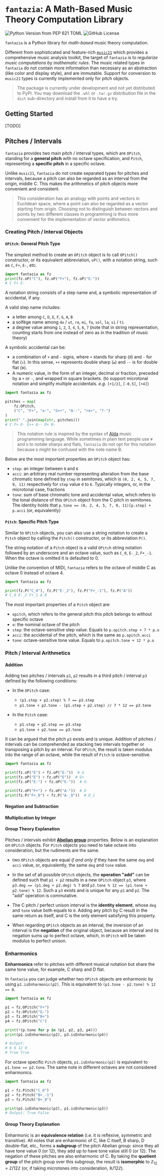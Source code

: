# `fantazia`: A Math-Based Music Theory Computation Library

![Python Version from PEP 621 TOML](https://img.shields.io/python/required-version-toml?tomlFilePath=https%3A%2F%2Fraw.githubusercontent.com%2Fvanleefxp%2Ffantazia%2Fmaster%2Fpyproject.toml) ![GitHub License](https://img.shields.io/github/license/vanleefxp/fantazia)

`fantazia` is a Python library for *math-based* music theory computation.

Different from sophisticated and feature-rich [`music21`](https://github.com/cuthbertLab/music21) which provides a comprehensive music analysis toolkit, the target of `fantazia` is to *regularize music computations by mathematic rules*. The music related types in `fantazia` do not contain more information than necessary as an abstraction (like color and display style), and are immutable. Support for conversion to `music21` types is currently implemented only for pitch objects.

> The package is currently under development and not yet distributed to PyPI. You may download the `.whl` or `.tar.gz` distribution file in the `dist` sub-directory and install from it to have a try.


## Getting Started

[TODO]

## Pitches / Intervals

`fantazia` provides two main pitch / interval types, which are `OPitch`, standing for a **general pitch** with no octave specification, and `Pitch`, representing a **specific pitch** in a specific octave.

Unlike `music21`, `fantazia` do not create separated types for pitches and intervals, because a pitch can also be regarded as an interval from the origin, middle C. This makes the arithmetics of pitch objects more convenient and consistent.

> This consideration has an analogy with points and vectors in Euclidean space, where a point can also be regarded as a vector starting from origin. Choosing not to distinguish between vectors and points by two different classes in programming is thus more convenient for the implementation of vector arithmetics.


### Creating Pitch / Interval Objects


#### `OPitch`: General Pitch Type

The simplest method to create an `OPitch` object is to call `OPitch()` constructor, or its equivalent abbreviation, `oP()`, with a notation string, such as `C`, `F+`, `E-`, etc.

```py
import fantazia as fz
print(fz.oP("C"), fz.oP("F+"), fz.oP("E-"))
# C F+ E-
```

A notation string consists of a step name and, a symbolic representation of accidental, if any.

A valid step name includes:

* a letter among `C`, `D`, `E`, `F`, `G`, `A`, `B`
* a solfège name among `do` / `ut`, `re`, `mi`, `fa`, `sol`, `la`, `si` / `ti`
* a degree value among `1`, `2`, `3`, `4`, `5`, `6`, `7` (note that in string representation, counting starts from one instead of zero as in the tradition of music theory)

A symbolic accidental can be:

* a combination of `+` and `-` signs, where `+` stands for sharp (&sharp;) and `-` for flat (&flat;). In this sense, `++` represents double sharp (&#x1d12a;) and `--` is for double flat (&#x1d12b;).
* A numeric value, in the form of an integer, decimal or fraction, preceded by a `+` or `-`, and wrapped in square brackets. (to support microtonal notation and simplify multiple accidentals. *e.g.* `[+1/2]`, `[-0.5]`, `[+4]`)

```python
import fantazia as fz

pitches = map(
    fz.OPitch,
    ("C", "F+", "e-", "G++", "A--", "re+", "7-")
)
print(" ".join(map(str, pitches)))
# C F+ E- G++ A-- D+ B-
```

> This notation rule is inspired by the syntax of [Alda](https://alda.io/) music programming language. While sometimes in plain text people use `#` and `b` to notate sharps and flats, `fantazia` do not opt for this notation because `b` might be confused with the note name B.


Below are the most important properties an `OPitch` object has:

* `step`: an integer between `0` and `6`
* `acci`: an arbitrary real number representing alteration from the base chromatic tone defined by `step` in semitones, which is `(0, 2, 4, 5, 7, 9, 11)` respectively for `step` value `0` to `6`. Typically integers, or, in the microtonal case, fractions
* `tone`: sum of base chromatic tone and accidental value, which refers to the tonal distance of this `OPitch` object from the C pitch in semitones. The identity holds that `p.tone == (0, 2, 4, 5, 7, 9, 11)[p.step] + p.acci` (or, equivalently)


<!-- The `OPitch` object has another property called `tone`, which describes the pitch's chromatic position in an octave. The octave space from C to a higher C is mapped to [0, 12) range, and notes C, D, E, F, G, A, B without accidental have tone values of 0, 2, 4, 5, 7, 9, 11, respectively.

The tone value is computed by summing the tone value of base note and the numeric representation of accidental. (i.e. `p.tone = (0, 2, 4, 5, 7, 9, 11)[p.deg] + p.acci`)

```python
# ... following previous examples
print(p1.tone, p2.tone, p3.tone)
# Output: 0 9 10
```

> Note that for consistency reasons the tone value might sometimes exceed the [0, 12) range. For example, B sharp has tone value 12 while C flat has tone value -1. However it can be ascertained that in `OPitch`, [enharmonics](#enharmonics) (i.e. notes representing the same pitch but spelled differently) have the same tone value modulus by 12.

`OPitch` objects can also be created by specifying a degree and tone value, or just a tone value. When using just a tone value, accidental will be chosen automatically according to an accidental preference rule.

```python
import fantazia as fz

p6 = fz.OPitch.fromDegAndTone("E", 3) # E flat
p7 = fz.fromDeg(6) # F sharp

print(p6, p7) # Output: E- F+
```

> The accidental preference rule is a more complicated topic and will not be described in details here. It can be set by the `acciPref` argument in `fz.fromDeg` and have some possible values listed in `fz.AcciPrefs.XXX`. -->


#### `Pitch`: Specific Pitch Type

Similar to `OPitch` objects, you can also use a string notation to create a `Pitch` object by calling the `Pitch()` constructor, or its abbreviation `P()`.

The string notation of a `Pitch` object is a valid `OPitch` string notation followed by an underscore and an octave value, such as `C_0`, `E-_2`, `F+_-1`. When the octave is omitted it is defaulted to 0.

Unlike the convention of MIDI, `fantazia` refers to the octave of middle C as octave 0 instead of octave 4.

```py
import fantazia as fz

print(fz.P("C_0"), fz.P("E-_2"), fz.P("F+_-1"), fz.P("A"))
# C_0 E-_2 F+_1 A_0
```

The most important properties of a `Pitch` object are:

* `opitch`, which refers to the general pitch this pitch belongs to without specific octave
* `o`: the nominal octave of the pitch
* `step`: the octave-sensitive step value. Equals to `p.opitch.step + 7 * p.o`
* `acci`: the accidental of the pitch, which is the same as `p.opitch.acci`
* `tone`: octave-sensitive tone value. Equals to `p.opitch.tone + 12 * p.o`


### Pitch / Interval Arithmetics


#### Addition

Adding two pitches / intervals `p1`, `p2` results in a third pitch / interval `p3` defined by the following conditions:

* In the `OPitch` case:
  * `(p1.step + p2.step) % 7 == p3.step`
  * `p1.tone + p2.tone - (p1.step + p2.step) // 7 * 12 == p3.tone`
  
* In the `Pitch` case:
  * `p1.step + p2.step == p3.step`
  * `p1.tone + p2.tone == p3.tone`

It can be argued that the pitch `p3` exists and is unique. Addition of pitches / intervals can be comprehended as stacking two intervals together or transposing a pitch by an interval. For `OPitch`, the result is taken modulus into the range of an octave, while the result of `Pitch` is octave-sensitive.

```py
import fantazia as fz

print(fz.oP("E") + fz.oP("E-"))  # G
print(fz.oP("E") + fz.oP("E"))  # G+
print(fz.oP("E-") + fz.oP("E-"))  # G-

print(fz.oP("F+") + fz.oP("A-"))  # D
print(fz.P("F+_0") + fz.P("A-_0"))  # D_1
```

#### Negation and Subtraction

#### Multiplication by Integer

#### Group Theory Explanation

Pitches / intervals exhibit [**Abelian group**](https://en.wikipedia.org/wiki/Abelian_group) properties. Below is an explanation on `OPitch` objects. For `Pitch` objects you need to take octave into consideration, but the rudiments are the same.

* two `OPitch` objects are equal *if and only if* they have the same `deg` and `acci` value, or, equivalently, the same `deg` and `tone` value.

* In the set of all possible `OPitch` objects, the **operation "add"** can be defined such that `p1 + p2` results in a new `OPitch` object `p3`, where `p3.deg == (p1.deg + p2.deg) % 7` and `p3.tone % 12 == (p1.tone + p2.tone) % 12`. Such a `p3` exists and is unique for any `p1` and `p2`. The "add" operation is commutative.

* The C pitch / perfect unison interval is the **identity element**, whose `deg` and `tone` value both equals to `0`. Adding any pitch by C result in the same return as itself, and C is the only element satisfying this property.

* When regarding `OPitch` objects as an interval, the inversion of an interval is the **negation** of the original object, because an interval and its negation sums up to perfect octave, which, in `OPitch` will be taken modulus to perfect unison.


### Enharmonics

**Enharmonics** refer to pitches with different musical notation but share the same tone value, for example, C sharp and D flat.

In `fantazia` you can judge whether two `OPitch` objects are enharmonic by using `p1.isEnharmonic(p2)`. This is equivalent to `(p1.tone - p2.tone) % 12 == 0`.

```python
import fantazia as fz

p1 = fz.OPitch("F+")
p2 = fz.OPitch("G-")
p3 = fz.OPitch("B+")
p4 = fz.OPitch("C")

print(*(p.tone for p in (p1, p2, p3, p4)))
print(p1.isEnharmonic(p2), p3.isEnharmonic(p4))

# Output:
# 6 6 12 0
# True True
```

For octave specific `Pitch` objects, `p1.isEnharmonic(p2)` is equivalent to `p1.tone == p2.tone`. The same note in different octaves are not considered enharmonics.

```python
import fantazia as fz

p1 = fz.Pitch("C_0")
p2 = fz.Pitch("B+_-1")
p3 = fz.Pitch("B+_0")

print(p1.isEnharmonic(p2), p1.isEnharmonic(p3))
# Output: True False
```

#### Group Theory Explanation

Enharmonic is an **equivalence relation** (i.e. it is reflexive, symmetric and transitive). All notes that are enharmonic of C, like C itself, B sharp, D double-flat, etc., forms a **subgroup** of the pitch Abelian group: since they all have tone value 0 (or 12), they add up to have tone value still 0 (or 12). The negation of these pitches are also enharmonic of C. By taking the **quotient group** of the pitch group over this subgroup, the result is **isomorphic** to &#x2124;<sub>12</sub> = &#x2124;/12&#x2124; (or, if taking microtones into consideration, &#x211d;/12&#x2124;).